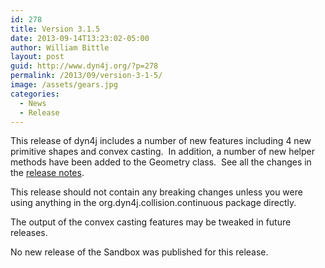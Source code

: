 ```yaml
---
id: 278
title: Version 3.1.5
date: 2013-09-14T13:23:02-05:00
author: William Bittle
layout: post
guid: http://www.dyn4j.org/?p=278
permalink: /2013/09/version-3-1-5/
image: /assets/gears.jpg
categories:
  - News
  - Release
---
```

This release of dyn4j includes a number of new features including 4 new primitive shapes and convex casting.  In addition, a number of new helper methods have been added to the Geometry class.  See all the changes in the <a title="Release Notes"  href="https://github.com/dyn4j/dyn4j/blob/master/RELEASE-NOTES.md">release notes</a>.

This release should not contain any breaking changes unless you were using anything in the org.dyn4j.collision.continuous package directly.

The output of the convex casting features may be tweaked in future releases.

No new release of the Sandbox was published for this release.